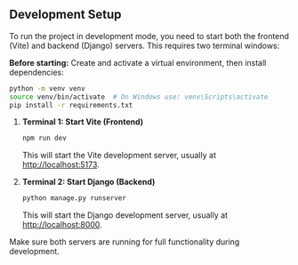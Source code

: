 ## Development Setup

To run the project in development mode, you need to start both the frontend (Vite) and backend (Django) servers. This requires two terminal windows:

**Before starting:** Create and activate a virtual environment, then install dependencies:

```bash
python -m venv venv
source venv/bin/activate  # On Windows use: venv\Scripts\activate
pip install -r requirements.txt
```

1. **Terminal 1: Start Vite (Frontend)**
    ```bash
    npm run dev
    ```
    This will start the Vite development server, usually at [http://localhost:5173](http://localhost:5173).

2. **Terminal 2: Start Django (Backend)**
    ```bash
    python manage.py runserver
    ```
    This will start the Django development server, usually at [http://localhost:8000](http://localhost:8000).

Make sure both servers are running for full functionality during development.